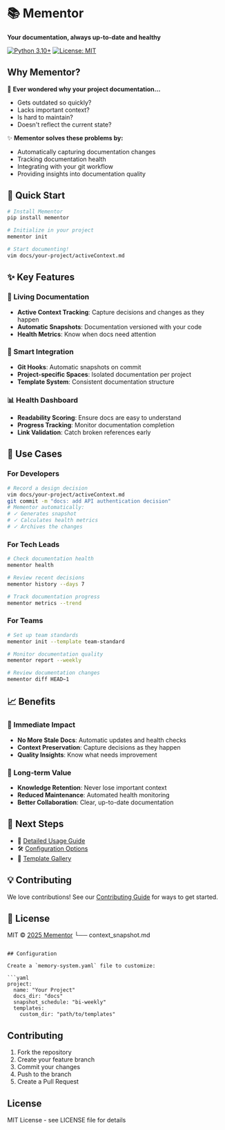 # 📚 Mementor

**Your documentation, always up-to-date and healthy**

[![Python 3.10+](https://img.shields.io/badge/python-3.10+-blue.svg)](https://www.python.org/downloads/)
[![License: MIT](https://img.shields.io/badge/License-MIT-yellow.svg)](https://opensource.org/licenses/MIT)

## Why Mementor?

🤔 **Ever wondered why your project documentation...**
- Gets outdated so quickly?
- Lacks important context?
- Is hard to maintain?
- Doesn't reflect the current state?

✨ **Mementor solves these problems by:**
- Automatically capturing documentation changes
- Tracking documentation health
- Integrating with your git workflow
- Providing insights into documentation quality

## 🚀 Quick Start

```bash
# Install Mementor
pip install mementor

# Initialize in your project
mementor init

# Start documenting!
vim docs/your-project/activeContext.md
```

## ✨ Key Features

### 🔄 Living Documentation
- **Active Context Tracking**: Capture decisions and changes as they happen
- **Automatic Snapshots**: Documentation versioned with your code
- **Health Metrics**: Know when docs need attention

### 🎯 Smart Integration
- **Git Hooks**: Automatic snapshots on commit
- **Project-specific Spaces**: Isolated documentation per project
- **Template System**: Consistent documentation structure

### 📊 Health Dashboard
- **Readability Scoring**: Ensure docs are easy to understand
- **Progress Tracking**: Monitor documentation completion
- **Link Validation**: Catch broken references early

## 🎯 Use Cases

### For Developers
```bash
# Record a design decision
vim docs/your-project/activeContext.md
git commit -m "docs: add API authentication decision"
# Mementor automatically:
# ✓ Generates snapshot
# ✓ Calculates health metrics
# ✓ Archives the changes
```

### For Tech Leads
```bash
# Check documentation health
mementor health

# Review recent decisions
mementor history --days 7

# Track documentation progress
mementor metrics --trend
```

### For Teams
```bash
# Set up team standards
mementor init --template team-standard

# Monitor documentation quality
mementor report --weekly

# Review documentation changes
mementor diff HEAD~1
```

## 📈 Benefits

### 🎯 Immediate Impact
- **No More Stale Docs**: Automatic updates and health checks
- **Context Preservation**: Capture decisions as they happen
- **Quality Insights**: Know what needs improvement

### 💪 Long-term Value
- **Knowledge Retention**: Never lose important context
- **Reduced Maintenance**: Automated health monitoring
- **Better Collaboration**: Clear, up-to-date documentation

## 🔗 Next Steps

- 📖 [Detailed Usage Guide](docs/mementor_docs/USAGE.md)
- 🛠️ [Configuration Options](docs/mementor_docs/CONFIGURATION.md)
- 🎨 [Template Gallery](docs/mementor_docs/TEMPLATES.md)

## 💡 Contributing

We love contributions! See our [Contributing Guide](CONTRIBUTING.md) for ways to get started.

## 📄 License

MIT © [2025 Mementor](LICENSE)
            └── context_snapshot.md
```

## Configuration

Create a `memory-system.yaml` file to customize:

```yaml
project:
  name: "Your Project"
  docs_dir: "docs"
  snapshot_schedule: "bi-weekly"
  templates:
    custom_dir: "path/to/templates"
```

## Contributing

1. Fork the repository
2. Create your feature branch
3. Commit your changes
4. Push to the branch
5. Create a Pull Request

## License

MIT License - see LICENSE file for details
